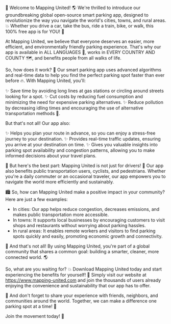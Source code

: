 🚀 Welcome to Mapping United! 🌎 We're thrilled to introduce our groundbreaking global open-source smart parking app, designed to revolutionize the way you navigate the world's cities, towns, and rural areas. 💥 Whether you drive a car, take the bus, ride a train, bike, or walk, this 100% free app is for YOU! 🎉

At Mapping United, we believe that everyone deserves an easier, more efficient, and environmentally friendly parking experience. That's why our app is available in ALL LANGUAGES 💬, works in EVERY COUNTRY AND COUNTY 🗺️, and benefits people from all walks of life.

So, how does it work? 🤔 Our smart parking app uses advanced algorithms and real-time data to help you find the perfect parking spot faster than ever before 🔥. With Mapping United, you'll:

✨ Save time by avoiding long lines at gas stations or circling around streets looking for a spot.
✨ Cut costs by reducing fuel consumption and minimizing the need for expensive parking alternatives.
✨ Reduce pollution by decreasing idling times and encouraging the use of alternative transportation methods 🌟.

But that's not all! Our app also:

✨ Helps you plan your route in advance, so you can enjoy a stress-free journey to your destination.
✨ Provides real-time traffic updates, ensuring you arrive at your destination on time.
✨ Gives you valuable insights into parking spot availability and congestion patterns, allowing you to make informed decisions about your travel plans.

🌆 But here's the best part: Mapping United is not just for drivers! 🚗 Our app also benefits public transportation users, cyclists, and pedestrians. Whether you're a daily commuter or an occasional traveler, our app empowers you to navigate the world more efficiently and sustainably.

🏙️ So, how can Mapping United make a positive impact in your community? Here are just a few examples:

* In cities: Our app helps reduce congestion, decreases emissions, and makes public transportation more accessible.
* In towns: It supports local businesses by encouraging customers to visit shops and restaurants without worrying about parking hassles.
* In rural areas: It enables remote workers and visitors to find parking spots quickly and easily, promoting economic growth and connectivity.

🌟 And that's not all! By using Mapping United, you're part of a global community that shares a common goal: building a smarter, cleaner, more connected world. 🌎

So, what are you waiting for? 💥 Download Mapping United today and start experiencing the benefits for yourself! 📲 Simply visit our website at https://www.mapping-united.com and join the thousands of users already enjoying the convenience and sustainability that our app has to offer.

👫 And don't forget to share your experience with friends, neighbors, and communities around the world. Together, we can make a difference one parking spot at a time! 🚀

Join the movement today! 💪